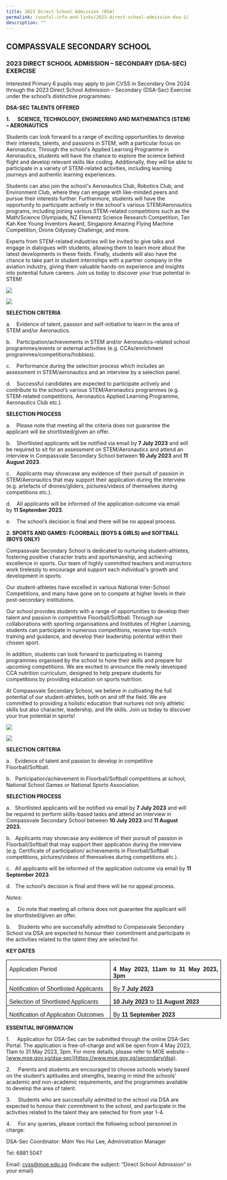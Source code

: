 ```yaml
---
title: 2023 Direct School Admission (DSA)
permalink: /useful-info-and-links/2023-direct-school-admission-dsa-1/
description: ""
---
```

## COMPASSVALE SECONDARY SCHOOL 

### 2023 DIRECT SCHOOL ADMISSION – SECONDARY (DSA-SEC) EXERCISE

Interested Primary 6 pupils may apply to join CVSS in Secondary One 2024 through the 2023 Direct School Admission – Secondary (DSA-Sec) Exercise under the school’s distinctive programmes:

**DSA-SEC TALENTS OFFERED**

**1.**&nbsp;&nbsp;&nbsp;&nbsp; **SCIENCE, TECHNOLOGY, ENGINEERING AND MATHEMATICS (STEM) – AERONAUTICS**

Students can look forward to a range of exciting opportunities to develop their interests, talents, and passions in STEM, with a particular focus on Aeronautics. Through the school's Applied Learning Programme in Aeronautics, students will have the chance to explore the science behind flight and develop relevant skills like coding. Additionally, they will be able to participate in a variety of STEM-related activities, including learning journeys and authentic learning experiences.

Students can also join the school's Aeronautics Club, Robotics Club, and Environment Club, where they can engage with like-minded peers and pursue their interests further. Furthermore, students will have the opportunity to participate actively in the school's various STEM/Aeronautics programs, including joining various STEM-related competitions such as the Math/Science Olympiads, NZ Elementz Science Research Competition, Tan Kah Kee Young Inventors Award, Singapore Amazing Flying Machine Competition, Drone Odyssey Challenge, and more.

Experts from STEM-related industries will be invited to give talks and engage in dialogues with students, allowing them to learn more about the latest developments in these fields. Finally, students will also have the chance to take part in student internships with a partner company in the aviation industry, giving them valuable hands-on experience and insights into potential future careers. Join us today to discover your true potential in STEM!

![](/images/2023%20Useful%20Info%20and%20Links/DSA2023/science1.jpg)

![](/images/2023%20Useful%20Info%20and%20Links/DSA2023/science2.jpg)

        
**SELECTION CRITERIA**

a.&nbsp;&nbsp;&nbsp; Evidence of talent, passion and self-initiative to learn in the area of STEM and/or Aeronautics.

b.&nbsp;&nbsp;&nbsp; Participation/achievements in STEM and/or Aeronautics-related school programmes/events or external activities (e.g. CCAs/enrichment programmes/competitions/hobbies).

c.&nbsp;&nbsp;&nbsp; Performance during the selection process which includes an assessment in STEM/aeronautics and an interview by a selection panel.

d.&nbsp;&nbsp;&nbsp; Successful candidates are expected to participate actively and contribute to the school’s various STEM/Aeronautics programmes (e.g. STEM-related competitions, Aeronautics Applied Learning Programme, Aeronautics Club etc.).

**SELECTION PROCESS**

a.&nbsp;&nbsp;&nbsp; Please note that meeting all the criteria does not guarantee the applicant will be shortlisted/given an offer.

b.&nbsp;&nbsp;&nbsp; Shortlisted applicants will be notified via email by&nbsp;**7 July 2023**&nbsp;and will be required to sit for an assessment on STEM/Aeronautics and attend an interview in Compassvale Secondary School between&nbsp;**10 July 2023**&nbsp;and&nbsp;**11 August 2023**.

c.&nbsp;&nbsp;&nbsp; Applicants may showcase any evidence of their pursuit of passion in STEM/Aeronautics that may support their application during the interview (e.g. artefacts of drones/gliders, pictures/videos of themselves during competitions etc.).

d.&nbsp;&nbsp;&nbsp; All applicants will be informed of the application outcome via email by&nbsp;**11 September 2023**.

e.&nbsp;&nbsp;&nbsp; The school’s decision is final and there will be no appeal process.

**2. SPORTS AND GAMES: FLOORBALL (BOYS &amp; GIRLS) and SOFTBALL (BOYS ONLY)**

Compassvale Secondary School is dedicated to nurturing student-athletes, fostering positive character traits and sportsmanship, and achieving excellence in sports. Our team of highly committed teachers and instructors work tirelessly to encourage and support each individual's growth and development in sports.

Our student-athletes have excelled in various National Inter-School Competitions, and many have gone on to compete at higher levels in their post-secondary institutions.

Our school provides students with a range of opportunities to develop their talent and passion in competitive Floorball/Softball. Through our collaborations with sporting organisations and Institutes of Higher Learning, students can participate in numerous competitions, receive top-notch training and guidance, and develop their leadership potential within their chosen sport.

In addition, students can look forward to participating in training programmes organised by the school to hone their skills and prepare for upcoming competitions. We are excited to announce the newly developed CCA nutrition curriculum, designed to help prepare students for competitions by providing education on sports nutrition.

At Compassvale Secondary School, we believe in cultivating the full potential of our student-athletes, both on and off the field. We are committed to providing a holistic education that nurtures not only athletic skills but also character, leadership, and life skills. Join us today to discover your true potential in sports!

![](/images/2023%20Useful%20Info%20and%20Links/DSA2023/b%20div%20boys%20in%20action%20(batting).jpg)

![](/images/2023%20Useful%20Info%20and%20Links/DSA2023/floorball%20pic.JPG)

        
**SELECTION CRITERIA**

a.&nbsp;&nbsp; Evidence of talent and passion to develop in  competitive Floorball/Softball.

b.&nbsp;&nbsp; Participation/achievement in Floorball/Softball competitions at school, National School Games or National Sports Association.

**SELECTION PROCESS**

a.&nbsp;&nbsp; Shortlisted applicants will be notified via email by&nbsp;**7 July 2023**&nbsp;and will be required to perform skills-based tasks and attend an interview in Compassvale Secondary School between&nbsp;**10 July 2023**&nbsp;and&nbsp;**11 August 2023.**

b.&nbsp;&nbsp; Applicants may showcase any evidence of their pursuit of passion in Floorball/Softball that may support their application during the interview (e.g. Certificate of participation/ achievements in Floorball/Softball competitions, pictures/videos of themselves during competitions etc.).

c.&nbsp;&nbsp; All applicants will be informed of the application outcome via email by&nbsp;**11 September 2023**.

d.&nbsp;&nbsp; The school’s decision is final and there will be no appeal process.

*Notes:*

a.&nbsp;&nbsp;&nbsp;&nbsp; Do note that meeting all criteria does not guarantee the applicant will be shortlisted/given an offer.

b.&nbsp;&nbsp;&nbsp;&nbsp; Students who are successfully admitted to Compassvale Secondary School via DSA are expected to honour their commitment and participate in the activities related to the talent they are selected for.

**KEY DATES**

<table class="MsoNormalTable" border="0" cellspacing="0" cellpadding="0" width="581" style="width:436.0pt;border-collapse:collapse;mso-yfti-tbllook:1184;
 mso-padding-alt:0in 0in 0in 0in"><tbody><tr style="mso-yfti-irow:0;mso-yfti-firstrow:yes"><td width="281" valign="top" style="width:211.0pt;border:solid windowtext 1.0pt;
  padding:0in 5.4pt 0in 5.4pt"><p class="MsoNormal" style="margin-bottom:0in;text-align:justify;text-justify:
  inter-ideograph;line-height:normal"><span lang="EN-SG" style="font-family:&quot;Arial&quot;,sans-serif;
  mso-fareast-font-family:&quot;Times New Roman&quot;;mso-ansi-language:EN-SG">Application Period</span><span style="mso-ascii-font-family:Calibri;mso-fareast-font-family:
  &quot;Times New Roman&quot;;mso-hansi-font-family:Calibri;mso-bidi-font-family:Calibri"></span></p></td><td width="300" valign="top" style="width:225.0pt;border:solid windowtext 1.0pt;
  border-left:none;padding:0in 5.4pt 0in 5.4pt"><p class="MsoNormal" style="margin-bottom:0in;text-align:justify;text-justify:
  inter-ideograph;line-height:normal"><b><span lang="EN-SG" style="font-family:
  &quot;Arial&quot;,sans-serif;mso-fareast-font-family:&quot;Times New Roman&quot;;mso-ansi-language:
  EN-SG">4 May 2023, 11am to 31 May 2023, 3pm</span></b><span style="mso-ascii-font-family:
  Calibri;mso-fareast-font-family:&quot;Times New Roman&quot;;mso-hansi-font-family:Calibri;
  mso-bidi-font-family:Calibri"></span></p></td></tr><tr style="mso-yfti-irow:1"><td width="281" valign="top" style="width:211.0pt;border:solid windowtext 1.0pt;
  border-top:none;padding:0in 5.4pt 0in 5.4pt"><p class="MsoNormal" style="margin-bottom:0in;text-align:justify;text-justify:
  inter-ideograph;line-height:normal"><span lang="EN-SG" style="font-family:&quot;Arial&quot;,sans-serif;
  mso-fareast-font-family:&quot;Times New Roman&quot;;mso-ansi-language:EN-SG">Notification of Shortlisted Applicants</span><span style="mso-ascii-font-family:Calibri;
  mso-fareast-font-family:&quot;Times New Roman&quot;;mso-hansi-font-family:Calibri;
  mso-bidi-font-family:Calibri"></span></p></td><td width="300" valign="top" style="width:225.0pt;border-top:none;border-left:
  none;border-bottom:solid windowtext 1.0pt;border-right:solid windowtext 1.0pt;
  padding:0in 5.4pt 0in 5.4pt"><p class="MsoNormal" style="margin-bottom:0in;text-align:justify;text-justify:
  inter-ideograph;line-height:normal"><span lang="EN-SG" style="font-family:&quot;Arial&quot;,sans-serif;
  mso-fareast-font-family:&quot;Times New Roman&quot;;mso-ansi-language:EN-SG">By&nbsp;<b>7 July 2023</b></span><span style="mso-ascii-font-family:Calibri;mso-fareast-font-family:
  &quot;Times New Roman&quot;;mso-hansi-font-family:Calibri;mso-bidi-font-family:Calibri"></span></p></td></tr><tr style="mso-yfti-irow:2"><td width="281" valign="top" style="width:211.0pt;border:solid windowtext 1.0pt;
  border-top:none;padding:0in 5.4pt 0in 5.4pt"><p class="MsoNormal" style="margin-bottom:0in;text-align:justify;text-justify:
  inter-ideograph;line-height:normal"><span lang="EN-SG" style="font-family:&quot;Arial&quot;,sans-serif;
  mso-fareast-font-family:&quot;Times New Roman&quot;;mso-ansi-language:EN-SG">Selection of Shortlisted Applicants</span><span style="mso-ascii-font-family:Calibri;
  mso-fareast-font-family:&quot;Times New Roman&quot;;mso-hansi-font-family:Calibri;
  mso-bidi-font-family:Calibri"></span></p></td><td width="300" valign="top" style="width:225.0pt;border-top:none;border-left:
  none;border-bottom:solid windowtext 1.0pt;border-right:solid windowtext 1.0pt;
  padding:0in 5.4pt 0in 5.4pt"><p class="MsoNormal" style="margin-bottom:0in;text-align:justify;text-justify:
  inter-ideograph;line-height:normal"><b><span lang="EN-SG" style="font-family:
  &quot;Arial&quot;,sans-serif;mso-fareast-font-family:&quot;Times New Roman&quot;;mso-ansi-language:
  EN-SG">10 July 2023</span></b><span lang="EN-SG" style="font-family:&quot;Arial&quot;,sans-serif;
  mso-fareast-font-family:&quot;Times New Roman&quot;;mso-ansi-language:EN-SG">&nbsp;to&nbsp;<b>11 August 2023</b></span><span style="mso-ascii-font-family:Calibri;mso-fareast-font-family:
  &quot;Times New Roman&quot;;mso-hansi-font-family:Calibri;mso-bidi-font-family:Calibri"></span></p></td></tr><tr style="mso-yfti-irow:3;mso-yfti-lastrow:yes"><td width="281" valign="top" style="width:211.0pt;border:solid windowtext 1.0pt;
  border-top:none;padding:0in 5.4pt 0in 5.4pt"><p class="MsoNormal" style="margin-bottom:0in;text-align:justify;text-justify:
  inter-ideograph;line-height:normal"><span lang="EN-SG" style="font-family:&quot;Arial&quot;,sans-serif;
  mso-fareast-font-family:&quot;Times New Roman&quot;;mso-ansi-language:EN-SG">Notification of Application Outcomes</span><span style="mso-ascii-font-family:Calibri;
  mso-fareast-font-family:&quot;Times New Roman&quot;;mso-hansi-font-family:Calibri;
  mso-bidi-font-family:Calibri"></span></p></td><td width="300" valign="top" style="width:225.0pt;border-top:none;border-left:
  none;border-bottom:solid windowtext 1.0pt;border-right:solid windowtext 1.0pt;
  padding:0in 5.4pt 0in 5.4pt"><p class="MsoNormal" style="margin-bottom:0in;text-align:justify;text-justify:
  inter-ideograph;line-height:normal"><span lang="EN-SG" style="font-family:&quot;Arial&quot;,sans-serif;
  mso-fareast-font-family:&quot;Times New Roman&quot;;mso-ansi-language:EN-SG">By&nbsp;<b>11 September 2023</b></span><span style="mso-ascii-font-family:Calibri;
  mso-fareast-font-family:&quot;Times New Roman&quot;;mso-hansi-font-family:Calibri;
  mso-bidi-font-family:Calibri"></span></p></td></tr></tbody></table>
	
**ESSENTIAL INFORMATION**

1.&nbsp;&nbsp;&nbsp;&nbsp; Application for DSA-Sec can be submitted through the online DSA-Sec Portal. The application is free-of-charge and will be open from 4 May 2023, 11am to 31 May 2023, 3pm. For more details, please refer to MOE website – [www.moe.gov.sg/dsa-sec](https://www.moe.gov.sg/secondary/dsa).

2.&nbsp;&nbsp;&nbsp;&nbsp; Parents and students are encouraged to choose schools wisely based on the student’s aptitudes and strengths, bearing in mind the schools’ academic and non-academic requirements, and the programmes available to develop the area of talent.

3.&nbsp;&nbsp;&nbsp;&nbsp; Students who are successfully admitted to the school via DSA are expected to honour their commitment to the school, and participate in the activities related to the talent they are selected for from year 1-4.

4.&nbsp;&nbsp;&nbsp;&nbsp; For any queries, please contact the following school personnel in charge:

DSA-Sec Coordinator: Mdm Yeo Hui&nbsp;Lee, Administration Manager

Tel: 6881 5047

Email:&nbsp;[cvss@moe.edu.sg](mailto:cvss@moe.edu.sg)&nbsp;(Indicate the subject: “Direct School Admission” in your email)